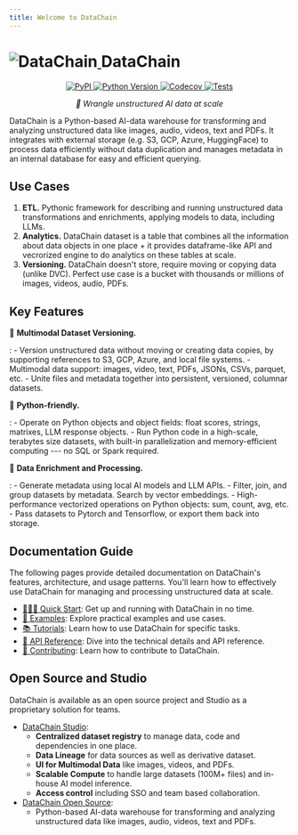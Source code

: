 ```yaml
---
title: Welcome to DataChain
---
```

# <a class="main-header-link" href="/" ><img style="display: inline-block;" src="/assets/datachain.svg" alt="DataChain"> <span style="display: inline-block;"> DataChain</span></a>

<style>
.md-content .md-typeset h1 { font-weight: bold; display: flex; align-items: center; justify-content: center; gap: 5px; }
.md-content .md-typeset h1 .main-header-link { display: flex; align-items: center; justify-content: center; gap: 8px;
 }
</style>

<p align="center">
  <a href="https://pypi.org/project/datachain/" target="_blank">
    <img src="https://img.shields.io/pypi/v/datachain.svg" alt="PyPI">
  </a>
  <a href="https://pypi.org/project/datachain/" target="_blank">
    <img src="https://img.shields.io/pypi/pyversions/datachain" alt="Python Version">
  </a>
  <a href="https://codecov.io/gh/iterative/datachain" target="_blank">
    <img src="https://codecov.io/gh/iterative/datachain/graph/badge.svg?token=byliXGGyGB" alt="Codecov">
  </a>
  <a href="https://github.com/iterative/datachain/actions/workflows/tests.yml" target="_blank">
    <img src="https://github.com/iterative/datachain/actions/workflows/tests.yml/badge.svg" alt="Tests">
  </a>
</p>

<p align="center">
<em>🔨 Wrangle unstructured AI data at scale</em>
</p>


DataChain is a Python-based AI-data warehouse for transforming and
analyzing unstructured data like images, audio, videos, text and PDFs.
It integrates with external storage (e.g. S3, GCP, Azure, HuggingFace) to process data
efficiently without data duplication and manages metadata in an internal
database for easy and efficient querying.

## Use Cases

1.  **ETL.** Pythonic framework for describing and running unstructured
    data transformations and enrichments, applying models to data,
    including LLMs.
2.  **Analytics.** DataChain dataset is a table that combines all the
    information about data objects in one place + it provides
    dataframe-like API and vecrorized engine to do analytics on these
    tables at scale.
3.  **Versioning.** DataChain doesn't store, require moving or copying
    data (unlike DVC). Perfect use case is a bucket with thousands or
    millions of images, videos, audio, PDFs.

## Key Features

📂 **Multimodal Dataset Versioning.**

:   -   Version unstructured data without moving or creating data
        copies, by supporting references to S3, GCP, Azure, and local
        file systems.
    -   Multimodal data support: images, video, text, PDFs, JSONs, CSVs,
        parquet, etc.
    -   Unite files and metadata together into persistent, versioned,
        columnar datasets.

🐍 **Python-friendly.**

:   -   Operate on Python objects and object fields: float scores,
        strings, matrixes, LLM response objects.
    -   Run Python code in a high-scale, terabytes size datasets, with
        built-in parallelization and memory-efficient computing --- no
        SQL or Spark required.

🧠 **Data Enrichment and Processing.**

:   -   Generate metadata using local AI models and LLM APIs.
    -   Filter, join, and group datasets by metadata. Search by vector
        embeddings.
    -   High-performance vectorized operations on Python objects: sum,
        count, avg, etc.
    -   Pass datasets to Pytorch and Tensorflow, or export them back
        into storage.


## Documentation Guide

The following pages provide detailed documentation on DataChain's features, architecture, and usage patterns. You'll learn how to effectively use DataChain for managing and processing unstructured data at scale.

- [🏃🏼‍♂️ Quick Start](quick-start.md): Get up and running with DataChain in no time.
- [🎯 Examples](examples.md): Explore practical examples and use cases.
- [📚 Tutorials](tutorials.md): Learn how to use DataChain for specific tasks.
- [🐍 API Reference](references/index.md): Dive into the technical details and API reference.
- [🤝 Contributing](contributing.md): Learn how to contribute to DataChain.


<!-- Open source and Studio -->

## Open Source and Studio

DataChain is available as an open source project and Studio as a proprietary solution for teams.

- [DataChain Studio](https://studio.datachain.ai/):
    - **Centralized dataset registry** to manage data, code and dependencies in one place.
    - **Data Lineage** for data sources as well as derivative dataset.
    - **UI for Multimodal Data** like images, videos, and PDFs.
    - **Scalable Compute** to handle large datasets (100M+ files) and in-house AI model inference.
    - **Access control** including SSO and team based collaboration.
- [DataChain Open Source](https://github.com/iterative/datachain):
    - Python-based AI-data warehouse for transforming and analyzing unstructured data like images, audio, videos, text and PDFs.
